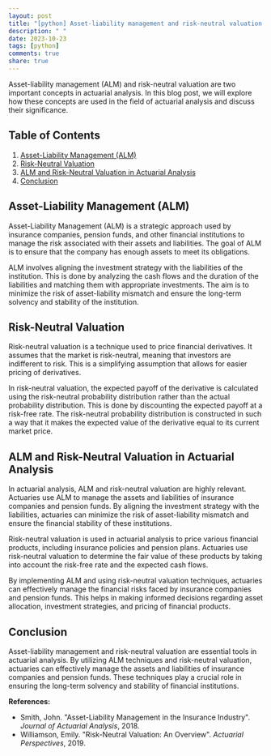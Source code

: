 ```yaml
---
layout: post
title: "[python] Asset-liability management and risk-neutral valuation in actuarial analysis"
description: " "
date: 2023-10-23
tags: [python]
comments: true
share: true
---
```


Asset-liability management (ALM) and risk-neutral valuation are two important concepts in actuarial analysis. In this blog post, we will explore how these concepts are used in the field of actuarial analysis and discuss their significance.

## Table of Contents

1. [Asset-Liability Management (ALM)](#asset-liability-management-alm)
2. [Risk-Neutral Valuation](#risk-neutral-valuation)
3. [ALM and Risk-Neutral Valuation in Actuarial Analysis](#alm-and-risk-neutral-valuation-in-actuarial-analysis)
4. [Conclusion](#conclusion)

## Asset-Liability Management (ALM)

Asset-Liability Management (ALM) is a strategic approach used by insurance companies, pension funds, and other financial institutions to manage the risk associated with their assets and liabilities. The goal of ALM is to ensure that the company has enough assets to meet its obligations.

ALM involves aligning the investment strategy with the liabilities of the institution. This is done by analyzing the cash flows and the duration of the liabilities and matching them with appropriate investments. The aim is to minimize the risk of asset-liability mismatch and ensure the long-term solvency and stability of the institution.

## Risk-Neutral Valuation

Risk-neutral valuation is a technique used to price financial derivatives. It assumes that the market is risk-neutral, meaning that investors are indifferent to risk. This is a simplifying assumption that allows for easier pricing of derivatives.

In risk-neutral valuation, the expected payoff of the derivative is calculated using the risk-neutral probability distribution rather than the actual probability distribution. This is done by discounting the expected payoff at a risk-free rate. The risk-neutral probability distribution is constructed in such a way that it makes the expected value of the derivative equal to its current market price.

## ALM and Risk-Neutral Valuation in Actuarial Analysis

In actuarial analysis, ALM and risk-neutral valuation are highly relevant. Actuaries use ALM to manage the assets and liabilities of insurance companies and pension funds. By aligning the investment strategy with the liabilities, actuaries can minimize the risk of asset-liability mismatch and ensure the financial stability of these institutions.

Risk-neutral valuation is used in actuarial analysis to price various financial products, including insurance policies and pension plans. Actuaries use risk-neutral valuation to determine the fair value of these products by taking into account the risk-free rate and the expected cash flows.

By implementing ALM and using risk-neutral valuation techniques, actuaries can effectively manage the financial risks faced by insurance companies and pension funds. This helps in making informed decisions regarding asset allocation, investment strategies, and pricing of financial products.

## Conclusion

Asset-liability management and risk-neutral valuation are essential tools in actuarial analysis. By utilizing ALM techniques and risk-neutral valuation, actuaries can effectively manage the assets and liabilities of insurance companies and pension funds. These techniques play a crucial role in ensuring the long-term solvency and stability of financial institutions.

**References:**
- Smith, John. "Asset-Liability Management in the Insurance Industry". *Journal of Actuarial Analysis*, 2018.
- Williamson, Emily. "Risk-Neutral Valuation: An Overview". *Actuarial Perspectives*, 2019.